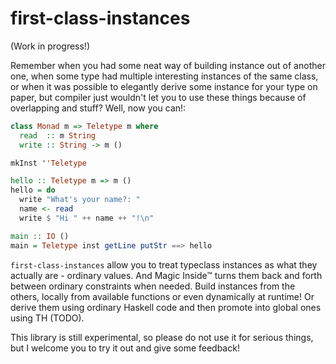 # first-class-instances

(Work in progress!)

Remember when you had some neat way of building instance out of another one,
when some type had multiple interesting instances of the same class, or when it
was possible to elegantly derive some instance for your type on paper, but
compiler just wouldn't let you to use these things because of overlapping and stuff?
Well, now you can!:

```hs
class Monad m => Teletype m where
  read  :: m String
  write :: String -> m ()

mkInst ''Teletype

hello :: Teletype m => m ()
hello = do
  write "What's your name?: "
  name <- read
  write $ "Hi " ++ name ++ "!\n"

main :: IO ()
main = Teletype inst getLine putStr ==> hello
```

`first-class-instances` allow you to treat typeclass instances as what they
actually are - ordinary values. And Magic Inside™ turns them back and forth
between ordinary constraints when needed. Build instances from the others,
locally from available functions or even dynamically at runtime! Or derive them
using ordinary Haskell code and then promote into global ones using TH (TODO).

This library is still experimental, so please do not use it for serious things,
but I welcome you to try it out and give some feedback!